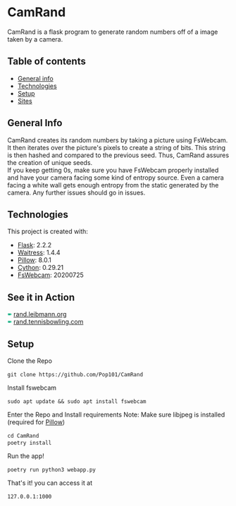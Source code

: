 # CamRand
CamRand is a flask program to generate random numbers off of a image taken by a camera.

## Table of contents
* [General info](#general-info)
* [Technologies](#technologies)
* [Setup](#setup)
* [Sites](#see-it-in-action)

## General Info
CamRand creates its random numbers by taking a picture using FsWebcam. It then iterates over the picture's pixels to create a string of bits. This string is then hashed and compared to the previous seed. Thus, CamRand assures the creation of unique seeds. \
If you keep getting 0s, make sure you have FsWebcam properly installed and have your camera facing some kind of entropy source. Even a camera facing a white wall gets enough entropy from the static generated by the camera. Any further issues should go in issues.

## Technologies
This project is created with:
* [Flask](flask.palletsprojects.com): 2.2.2
* [Waitress](https://docs.pylonsproject.org/projects/waitress/en/stable/): 1.4.4
* [Pillow](https://python-pillow.org/): 8.0.1
* [Cython](https://cython.org): 0.29.21
* [FsWebcam](https://github.com/fsphil/fswebcam): 20200725

## See it in Action
<img src="https://github.com/Pop101/CamRand/blob/main/static/assets/img/camrandom.png?raw=true" width="2%"></img>
[rand.leibmann.org](https://rand.leibmann.org) \
<img src="https://github.com/Pop101/CamRand/blob/main/static/assets/img/camrandom.png?raw=true" width="2%"></img>
[rand.tennisbowling.com](https://rand.tennisbowling.com)

## Setup
Clone the Repo
```
git clone https://github.com/Pop101/CamRand
``` 

Install fswebcam
```
sudo apt update && sudo apt install fswebcam
``` 

Enter the Repo and Install requirements
Note: Make sure libjpeg is installed (required for [Pillow](https://python-pillow.org/))
```
cd CamRand
poetry install
``` 

Run the app!
```
poetry run python3 webapp.py
``` 

That's it! you can access it at
```
127.0.0.1:1000
```





